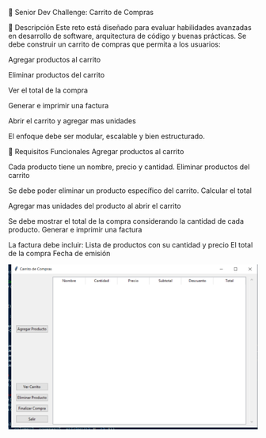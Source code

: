 🛒 Senior Dev Challenge: Carrito de Compras

📌 Descripción
Este reto está diseñado para evaluar habilidades avanzadas en desarrollo de software, arquitectura de código y buenas prácticas. Se debe construir un carrito de compras que permita a los usuarios:

Agregar productos al carrito

Eliminar productos del carrito

Ver el total de la compra

Generar e imprimir una factura

Abrir el carrito y agregar mas unidades

El enfoque debe ser modular, escalable y bien estructurado.

🎯 Requisitos Funcionales
Agregar productos al carrito

Cada producto tiene un nombre, precio y cantidad.
Eliminar productos del carrito

Se debe poder eliminar un producto específico del carrito.
Calcular el total

Agregar mas unidades del producto al abrir el carrito

Se debe mostrar el total de la compra considerando la cantidad de cada producto.
Generar e imprimir una factura

La factura debe incluir:
Lista de productos con su cantidad y precio
El total de la compra
Fecha de emisión

![Carrito de Compras](proyecto.png)

